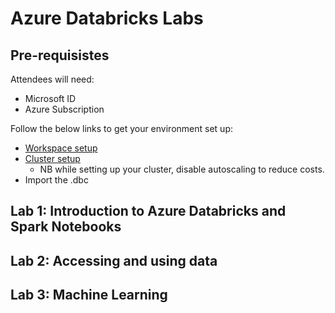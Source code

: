 # Azure Databricks Labs

## Pre-requisistes 
Attendees will need:
- Microsoft ID 
- Azure Subscription

Follow the below links to get your environment set up:
- [Workspace setup](https://docs.microsoft.com/en-us/azure/databricks/scenarios/quickstart-create-databricks-workspace-portal?tabs=azure-portal)
- [Cluster setup](https://docs.microsoft.com/en-us/azure/databricks/clusters/create) 
    - NB while setting up your cluster, disable autoscaling to reduce costs.
- Import the .dbc

## Lab 1: Introduction to Azure Databricks and Spark Notebooks

## Lab 2: Accessing and using data

## Lab 3: Machine Learning

